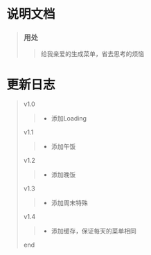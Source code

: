 # 说明文档
> ### 用处
>> 给我亲爱的生成菜单，省去思考的烦恼
# 更新日志
> v1.0
>> * 添加Loading
>
> v1.1
>> * 添加午饭
>
> v1.2
>> * 添加晚饭
>
> v1.3
>> * 添加周末特殊
>
> v1.4
>> * 添加缓存，保证每天的菜单相同
>
> end